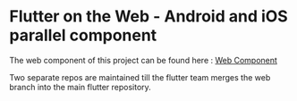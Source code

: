 # Flutter on the Web - Android and iOS parallel component

The web component of this project can be found here : [Web Component]([https://github.com/kaustavjaiswal/flutterOnTheWeb_WebComponent)

Two separate repos are maintained till the flutter team merges the web branch into the main flutter repository.